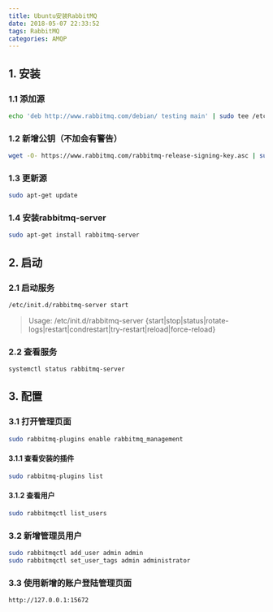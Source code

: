 ```yaml
---
title: Ubuntu安装RabbitMQ
date: 2018-05-07 22:33:52
tags: RabbitMQ
categories: AMQP
---
```

## 1. 安装

### 1.1 添加源 
``` bash
echo 'deb http://www.rabbitmq.com/debian/ testing main' | sudo tee /etc/apt/sources.list.d/rabbitmq.list
```
### 1.2 新增公钥（不加会有警告）
``` bash
wget -O- https://www.rabbitmq.com/rabbitmq-release-signing-key.asc | sudo apt-key add -
```
### 1.3 更新源
``` bash
sudo apt-get update
```
### 1.4 安装rabbitmq-server
``` bash
sudo apt-get install rabbitmq-server
```

## 2. 启动
### 2.1 启动服务
``` bash
/etc/init.d/rabbitmq-server start
```
> Usage: /etc/init.d/rabbitmq-server {start|stop|status|rotate-logs|restart|condrestart|try-restart|reload|force-reload}

### 2.2 查看服务
``` bash 
systemctl status rabbitmq-server
```

## 3. 配置
### 3.1 打开管理页面
``` bash
sudo rabbitmq-plugins enable rabbitmq_management
```
#### 3.1.1 查看安装的插件
``` bash
sudo rabbitmq-plugins list
```
#### 3.1.2 查看用户
``` bash
sudo rabbitmqctl list_users
```
### 3.2 新增管理员用户
``` bash
sudo rabbitmqctl add_user admin admin 
sudo rabbitmqctl set_user_tags admin administrator
```
### 3.3 使用新增的账户登陆管理页面
`http://127.0.0.1:15672`